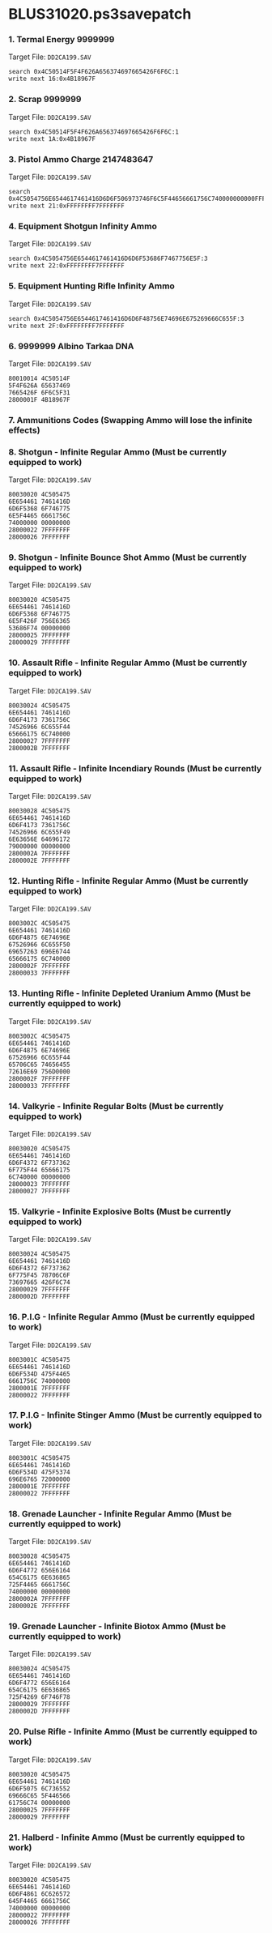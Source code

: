 # BLUS31020.ps3savepatch

### 1. Termal Energy 9999999

Target File: `DD2CA199.SAV`

```
search 0x4C50514F5F4F626A656374697665426F6F6C:1
write next 16:0x4B18967F
```

### 2. Scrap 9999999

Target File: `DD2CA199.SAV`

```
search 0x4C50514F5F4F626A656374697665426F6F6C:1
write next 1A:0x4B18967F
```

### 3. Pistol Ammo Charge 2147483647

Target File: `DD2CA199.SAV`

```
search 0x4C5054756E6544617461416D6D6F506973746F6C5F44656661756C740000000000FFFFFFFF0000:1
write next 21:0xFFFFFFFF7FFFFFFF
```

### 4. Equipment Shotgun Infinity Ammo

Target File: `DD2CA199.SAV`

```
search 0x4C5054756E6544617461416D6D6F53686F7467756E5F:3
write next 22:0xFFFFFFFF7FFFFFFF
```

### 5. Equipment Hunting Rifle Infinity Ammo

Target File: `DD2CA199.SAV`

```
search 0x4C5054756E6544617461416D6D6F48756E74696E675269666C655F:3
write next 2F:0xFFFFFFFF7FFFFFFF
```

### 6. 9999999 Albino Tarkaa DNA

Target File: `DD2CA199.SAV`

```
80010014 4C50514F
5F4F626A 65637469
7665426F 6F6C5F31
2800001F 4B18967F
```

### 7. Ammunitions Codes (Swapping Ammo will lose the infinite effects)
### 8. Shotgun - Infinite Regular Ammo (Must be currently equipped to work)

Target File: `DD2CA199.SAV`

```
80030020 4C505475
6E654461 7461416D
6D6F5368 6F746775
6E5F4465 6661756C
74000000 00000000
28000022 7FFFFFFF
28000026 7FFFFFFF
```

### 9. Shotgun - Infinite Bounce Shot Ammo (Must be currently equipped to work)

Target File: `DD2CA199.SAV`

```
80030020 4C505475
6E654461 7461416D
6D6F5368 6F746775
6E5F426F 756E6365
53686F74 00000000
28000025 7FFFFFFF
28000029 7FFFFFFF
```

### 10. Assault Rifle - Infinite Regular Ammo (Must be currently equipped to work)

Target File: `DD2CA199.SAV`

```
80030024 4C505475
6E654461 7461416D
6D6F4173 7361756C
74526966 6C655F44
65666175 6C740000
28000027 7FFFFFFF
2800002B 7FFFFFFF
```

### 11. Assault Rifle - Infinite Incendiary Rounds (Must be currently equipped to work)

Target File: `DD2CA199.SAV`

```
80030028 4C505475
6E654461 7461416D
6D6F4173 7361756C
74526966 6C655F49
6E63656E 64696172
79000000 00000000
2800002A 7FFFFFFF
2800002E 7FFFFFFF
```

### 12. Hunting Rifle - Infinite Regular Ammo (Must be currently equipped to work)

Target File: `DD2CA199.SAV`

```
8003002C 4C505475
6E654461 7461416D
6D6F4875 6E74696E
67526966 6C655F50
69657263 696E6744
65666175 6C740000
2800002F 7FFFFFFF
28000033 7FFFFFFF
```

### 13. Hunting Rifle - Infinite Depleted Uranium Ammo (Must be currently equipped to work)

Target File: `DD2CA199.SAV`

```
8003002C 4C505475
6E654461 7461416D
6D6F4875 6E74696E
67526966 6C655F44
65706C65 74656455
72616E69 756D0000
2800002F 7FFFFFFF
28000033 7FFFFFFF
```

### 14. Valkyrie - Infinite Regular Bolts (Must be currently equipped to work)

Target File: `DD2CA199.SAV`

```
80030020 4C505475
6E654461 7461416D
6D6F4372 6F737362
6F775F44 65666175
6C740000 00000000
28000023 7FFFFFFF
28000027 7FFFFFFF
```

### 15. Valkyrie - Infinite Explosive Bolts (Must be currently equipped to work)

Target File: `DD2CA199.SAV`

```
80030024 4C505475
6E654461 7461416D
6D6F4372 6F737362
6F775F45 78706C6F
73697665 426F6C74
28000029 7FFFFFFF
2800002D 7FFFFFFF
```

### 16. P.I.G - Infinite Regular Ammo (Must be currently equipped to work)

Target File: `DD2CA199.SAV`

```
8003001C 4C505475
6E654461 7461416D
6D6F534D 475F4465
6661756C 74000000
2800001E 7FFFFFFF
28000022 7FFFFFFF
```

### 17. P.I.G - Infinite Stinger Ammo (Must be currently equipped to work)

Target File: `DD2CA199.SAV`

```
8003001C 4C505475
6E654461 7461416D
6D6F534D 475F5374
696E6765 72000000
2800001E 7FFFFFFF
28000022 7FFFFFFF
```

### 18. Grenade Launcher - Infinite Regular Ammo (Must be currently equipped to work)

Target File: `DD2CA199.SAV`

```
80030028 4C505475
6E654461 7461416D
6D6F4772 656E6164
654C6175 6E636865
725F4465 6661756C
74000000 00000000
2800002A 7FFFFFFF
2800002E 7FFFFFFF
```

### 19. Grenade Launcher - Infinite Biotox Ammo (Must be currently equipped to work)

Target File: `DD2CA199.SAV`

```
80030024 4C505475
6E654461 7461416D
6D6F4772 656E6164
654C6175 6E636865
725F4269 6F746F78
28000029 7FFFFFFF
2800002D 7FFFFFFF
```

### 20. Pulse Rifle - Infinite Ammo (Must be currently equipped to work)

Target File: `DD2CA199.SAV`

```
80030020 4C505475
6E654461 7461416D
6D6F5075 6C736552
69666C65 5F446566
61756C74 00000000
28000025 7FFFFFFF
28000029 7FFFFFFF
```

### 21. Halberd - Infinite Ammo (Must be currently equipped to work)

Target File: `DD2CA199.SAV`

```
80030020 4C505475
6E654461 7461416D
6D6F4861 6C626572
645F4465 6661756C
74000000 00000000
28000022 7FFFFFFF
28000026 7FFFFFFF
```

